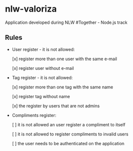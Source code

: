 # nlw-valoriza

Application developed during NLW #Together - Node.js track

## Rules

- User register - it is not allowed:

  [x] register more than one user with the same e-mail

  [x] register user without e-mail

- Tag register - it is not allowed:

  [x] register more than one tag with the same name

  [x] register tag without name

  [x] the register by users that are not admins

- Compliments register:

  [ ] it is not allowed an user register a compliment to itself

  [ ] it is not allowed to register compliments to invalid users

  [ ] the user needs to be authenticated on the application

